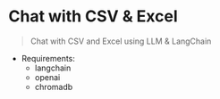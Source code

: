 # Chat with CSV & Excel

> Chat with CSV and Excel using LLM &amp; LangChain

* Requirements:
    * langchain 
    * openai 
    * chromadb
